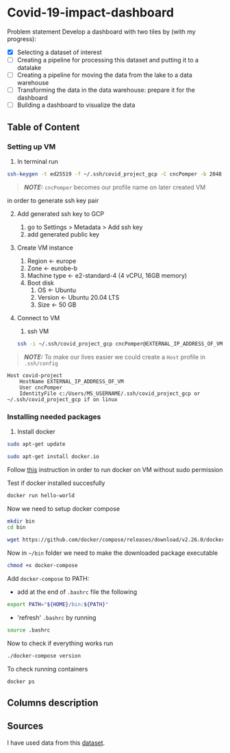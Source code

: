 # Covid-19-impact-dashboard

Problem statement
Develop a dashboard with two tiles by (with my progress):

- [x] Selecting a dataset of interest
- [ ] Creating a pipeline for processing this dataset and putting it to a datalake
- [ ] Creating a pipeline for moving the data from the lake to a data warehouse
- [ ] Transforming the data in the data warehouse: prepare it for the dashboard
- [ ] Building a dashboard to visualize the data

## Table of Content



### Setting up VM

1. In terminal run
```bash
ssh-keygen -t ed25519 -f ~/.ssh/covid_project_gcp -C cncPomper -b 2048
```

> **_NOTE:_**  `cncPomper` becomes our profile name on later created VM

in order to generate ssh key pair

2. Add generated ssh key to GCP
    1. go to Settings > Metadata > Add ssh key
    2. add generated public key

3. Create VM instance
    1. Region <- europe
    2. Zone <- eurobe-b
    3. Machine type <- e2-standard-4 (4 vCPU, 16GB memory)
    4. Boot disk
        1. OS <- Ubuntu
        2. Version <- Ubuntu 20.04 LTS
        3. Size <- 50 GB

4. Connect to VM
    1. ssh VM
    ```bash
    ssh -i ~/.ssh/covid_project_gcp cncPomper@EXTERNAL_IP_ADDRESS_OF_VM
    ```

> **_NOTE:_**  To make our lives easier we could create a `Host` profile in `.ssh/config` 
```
Host covid-project
    HostName EXTERNAL_IP_ADDRESS_OF_VM
    User cncPomper
    IdentityFile c:/Users/MS_USERNAME/.ssh/covid_project_gcp or ~/.ssh/covid_project_gcp if on linux
```

### Installing needed packages

1. Install docker

```bash
sudo apt-get update
```

```bash
sudo apt-get install docker.io
```
Follow [this](https://github.com/sindresorhus/guides/blob/main/docker-without-sudo.md) instruction in order to run docker on VM without sudo permission

Test if docker installed succesfully
```bash
docker run hello-world
```

Now we need to setup docker compose
```bash
mkdir bin
cd bin
```

```bash
wget https://github.com/docker/compose/releases/download/v2.26.0/docker-compose-linux-x86_64 -O docker-compose
```

Now in `~/bin` folder we need to make the downloaded package executable

```bash
chmod +x docker-compose
```

Add `docker-compose` to PATH:
- add at the end of `.bashrc` file the following

```bash
export PATH="${HOME}/bin:${PATH}"
```

- 'refresh' `.bashrc` by running

```bash
source .bashrc
```

Now to check if everything works run
```bash
./docker-compose version
```

To check running containers
```bash
docker ps
```

<!-- 2. Install pgcli

```bash
pip install pgcli
``` -->

## Columns description

## Sources
I have used data from this [dataset](https://www.kaggle.com/datasets/sudalairajkumar/novel-corona-virus-2019-dataset). 